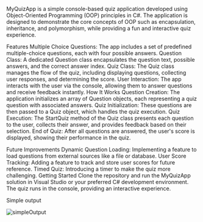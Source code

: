 MyQuizApp is a simple console-based quiz application developed using Object-Oriented Programming (OOP) principles in C#. The application is designed to demonstrate the core concepts of OOP such as encapsulation, inheritance, and polymorphism, while providing a fun and interactive quiz experience.

Features
Multiple Choice Questions: The app includes a set of predefined multiple-choice questions, each with four possible answers.
Question Class: A dedicated Question class encapsulates the question text, possible answers, and the correct answer index.
Quiz Class: The Quiz class manages the flow of the quiz, including displaying questions, collecting user responses, and determining the score.
User Interaction: The app interacts with the user via the console, allowing them to answer questions and receive feedback instantly.
How It Works
Question Creation: The application initializes an array of Question objects, each representing a quiz question with associated answers.
Quiz Initialization: These questions are then passed to a Quiz object, which handles the quiz execution.
Quiz Execution: The StartQuiz method of the Quiz class presents each question to the user, collects their answer, and provides feedback based on their selection.
End of Quiz: After all questions are answered, the user's score is displayed, showing their performance in the quiz.


Future Improvements
Dynamic Question Loading: Implementing a feature to load questions from external sources like a file or database.
User Score Tracking: Adding a feature to track and store user scores for future reference.
Timed Quiz: Introducing a timer to make the quiz more challenging.
Getting Started
Clone the repository and run the MyQuizApp solution in Visual Studio or your preferred C# development environment. The quiz runs in the console, providing an interactive experience.


Simple output


![simpleOutput](https://github.com/user-attachments/assets/3eb7d30d-441d-4311-a38f-784bb8d40da7)

